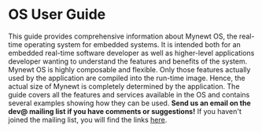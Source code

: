 # OS User Guide 

This guide provides comprehensive information about Mynewt OS, the real-time operating system for embedded systems.
It is intended both for an embedded real-time software developer as well as higher-level applications developer wanting to understand the features and benefits of the system. 
Mynewt OS is highly composable and flexible. Only those features actually used by the application are compiled into the run-time image. Hence, the actual size of Mynewt is completely determined by the application. The guide covers all the features and services available in the OS and contains several examples showing how they can be used.
**Send us an email on the dev@ mailing list if you have comments or suggestions!** If you haven't joined the mailing list, you will find the links [here](../community.md).

<br>

